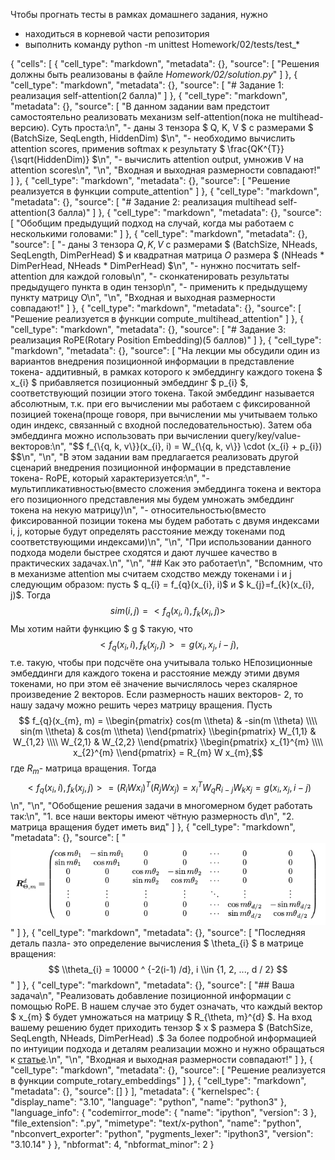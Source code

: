 Чтобы прогнать тесты в рамках домашнего задания, нужно
- находиться в корневой части репозитория
- выполнить команду
python -m unittest Homework/02/tests/test_*

{
 "cells": [
  {
   "cell_type": "markdown",
   "metadata": {},
   "source": [
    "Решения должны быть реализованы в файле *Homework/02/solution.py*"
   ]
  },
  {
   "cell_type": "markdown",
   "metadata": {},
   "source": [
    "# Задание 1: реализация self-attention(2 балла)"
   ]
  },
  {
   "cell_type": "markdown",
   "metadata": {},
   "source": [
    "В данном задании вам предстоит самостоятельно реализовать механизм self-attention(пока не multihead-версию). Суть проста:\n",
    "- даны 3 тензора $ Q, K, V $ с размерами $ (BatchSize, SeqLength, HiddenDim) $\n",
    "- необходимо вычислить attention scores, применив softmax к результату $ \\frac{QK^{T}}{\\sqrt(HiddenDim)} $\n",
    "- вычислить attention output, умножив V на attention scores\n",
    "\n",
    "Входная и выходная размерности совпадают!"
   ]
  },
  {
   "cell_type": "markdown",
   "metadata": {},
   "source": [
    "Решение реализуется в функции compute_attention"
   ]
  },
  {
   "cell_type": "markdown",
   "metadata": {},
   "source": [
    "# Задание 2: реализация multihead self-attention(3 балла)"
   ]
  },
  {
   "cell_type": "markdown",
   "metadata": {},
   "source": [
    "Обобщим предыдущий подход на случай, когда мы работаем с несколькими головами:"
   ]
  },
  {
   "cell_type": "markdown",
   "metadata": {},
   "source": [
    "- даны 3 тензора $Q, K, V$ с размерами $ (BatchSize, NHeads, SeqLength, DimPerHead) $ и квадратная матрица $O$ размера $ (NHeads * DimPerHead, NHeads * DimPerHead) $\n",
    "- нунжно посчитать self-attention для каждой головы\n",
    "- сконкатенировать результаты предыдущего пункта в один тензор\n",
    "- применить к предыдущему пункту матрицу O\n",
    "\n",
    "Входная и выходная размерности совпадают!"
   ]
  },
  {
   "cell_type": "markdown",
   "metadata": {},
   "source": [
    "Решение реализуется в функции compute_multihead_attention"
   ]
  },
  {
   "cell_type": "markdown",
   "metadata": {},
   "source": [
    "# Задание 3: реализация RoPE(Rotary Position Embedding)(5 баллов)"
   ]
  },
  {
   "cell_type": "markdown",
   "metadata": {},
   "source": [
    "На лекции мы обсудили один из вариантов внедрения позиционной информации в представление токена- аддитивный, в рамках которого к эмбеддингу каждого токена $ x_{i} $ прибавляется позиционный эмбеддинг $ p_{i} $, соответствующий позиции этого токена. Такой эмбеддинг называется абсолютным, т.к. при его вычислении мы работаем с фиксированной позицией токена(проще говоря, при вычислении мы учитываем только один индекс, связанный с входной последовательностью). Затем оба эмбеддинга можно использовать при вычислении query/key/value-векторов:\n",
    "$$ f_{\\{q, k, v\\}}(x_{i}, i) = W_{\\{q, k, v\\}} \\cdot (x_{i} + p_{i}) $$\n",
    "\n",
    "В этом задании вам предлагается реализовать другой сценарий внедрения позиционной информации в представление токена- RoPE, который характеризуется:\n",
    "- мультипликативностью(вместо сложения эмбеддинга токена и вектора его позиционного представления мы будем умножать эмбеддинг токена на некую матрицу)\n",
    "- относительностью(вместо фиксированной позиции токена мы будем работать с двумя индексами i, j, которые будут определять расстояние между токенами под соответствующими индексами)\n",
    "\n",
    "При использовании данного подхода модели быстрее сходятся и дают лучшее качество в практических задачах.\n",
    "\n",
    "## Как это работает\n",
    "Вспомним, что в механизме attention мы считаем сходство между токенами i и j следующим образом: пусть $ q_{i} = f_{q}(x_{i}, i)$ и $ k_{j}=f_{k}(x_{i}, j)$. Тогда $$ sim(i, j) = <f_{q}(x_{i}, i), f_{k}(x_{i}, j)> $$ Мы хотим найти функцию $ g $  такую, что $$ <f_{q}(x_{i}, i), f_{k}(x_{j}, j)>  = g(x_{i}, x_{j}, i-j),$$ т.е. такую, чтобы при подсчёте она учитывала только НЕпозиционные эмбеддинги для каждого токена и расстояние между этими двумя токенами, но при этом её значение вычислялось через скалярное произведение 2 векторов. Если размерность наших векторов- 2, то нашу задачу можно решить через матрицу вращения. Пусть $$ f_{q}(x_{m}, m) = \\begin{pmatrix} cos(m \\theta) & -sin(m \\theta) \\\\ sin(m \\theta) & cos(m \\theta) \\end{pmatrix} \\begin{pmatrix} W_{1,1} & W_{1,2} \\\\ W_{2,1} & W_{2,2} \\end{pmatrix} \\begin{pmatrix} x_{1}^{m} \\\\ x_{2}^{m} \\end{pmatrix} = R_{m} W x_{m},$$ где $R_{m}$- матрица вращения. Тогда $$ <f_{q}(x_{i}, i), f_{k}(x_{j}, j)> = (R_{i} W x_{i})^{T}(R_{j} W x_{j}) = x_{i}^{T}W_{q}R_{i-j}W_{k}x_{j} = g(x_{i}, x_{j}, i-j)$$\n",
    "\n",
    "Обобщение решения задачи в многомерном будет работать так:\n",
    "1. все наши векторы имеют чётную размерность d\n",
    "2. матрица вращения будет иметь вид"
   ]
  },
  {
   "cell_type": "markdown",
   "metadata": {},
   "source": [
    "![rotation_matrix](data/rotation_matrix.jpeg)"
   ]
  },
  {
   "cell_type": "markdown",
   "metadata": {},
   "source": [
    "Последняя деталь пазла- это определение вычисления $ \\theta_{i} $ в матрице вращения: $$ \\theta_{i} = 10000 ^ {-2(i-1) /d}, i \\in {1, 2, ..., d / 2} $$ "
   ]
  },
  {
   "cell_type": "markdown",
   "metadata": {},
   "source": [
    "## Ваша задача\n",
    "Реализовать добавление позиционной информации с помощью RoPE. В нашем случае это будет означать, что каждый вектор $ x_{m} $ будет умножаться на матрицу $ R_{\\theta, m}^{d} $. На вход вашему решению будет приходить тензор $ x $ размера $ (BatchSize, SeqLength, NHeads, DimPerHead) .$ За более подробной информацией по интуиции подхода и деталям реализации можно и нужно обращаться к [статье](https://arxiv.org/abs/2104.09864).\n",
    "\n",
    "Входная и выходная размерности совпадают!"
   ]
  },
  {
   "cell_type": "markdown",
   "metadata": {},
   "source": [
    "Решение реализуется в функции compute_rotary_embeddings"
   ]
  },
  {
   "cell_type": "markdown",
   "metadata": {},
   "source": []
  }
 ],
 "metadata": {
  "kernelspec": {
   "display_name": "3.10",
   "language": "python",
   "name": "python3"
  },
  "language_info": {
   "codemirror_mode": {
    "name": "ipython",
    "version": 3
   },
   "file_extension": ".py",
   "mimetype": "text/x-python",
   "name": "python",
   "nbconvert_exporter": "python",
   "pygments_lexer": "ipython3",
   "version": "3.10.14"
  }
 },
 "nbformat": 4,
 "nbformat_minor": 2
}
